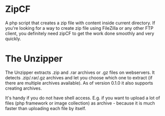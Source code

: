 # ZipCF
A php script that creates a zip file with content inside current directory. If you're looking for a way to create zip file using FileZilla or any other FTP client, you definitely need zipCF to get the work done smoothly and very quickly.


# The Unzipper 

The Unzipper extracts .zip and .rar archives or .gz files on webservers. It detects .zip/.rar/.gz archives and let you choose which one to extract (if there are multiple archives available).
As of version 0.1.0 it also supports creating archives.

It's handy if you do not have shell access. E.g. if you want to upload a lot of files (php framework or image collection) as archive - because it is much faster than uploading each file by itself.